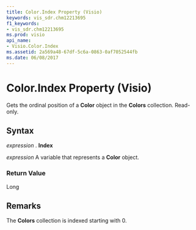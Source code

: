 ```yaml
---
title: Color.Index Property (Visio)
keywords: vis_sdr.chm12213695
f1_keywords:
- vis_sdr.chm12213695
ms.prod: visio
api_name:
- Visio.Color.Index
ms.assetid: 2a569a48-67df-5c6a-0863-0af7052544fb
ms.date: 06/08/2017
---
```



# Color.Index Property (Visio)

Gets the ordinal position of a **Color** object in the **Colors** collection. Read-only.


## Syntax

 _expression_ . **Index**

 _expression_ A variable that represents a **Color** object.


### Return Value

Long


## Remarks

 The **Colors** collection is indexed starting with 0.


